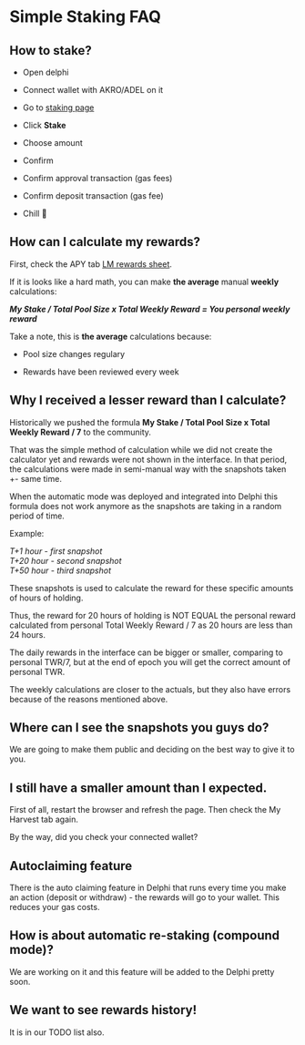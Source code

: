 # Simple Staking FAQ

## How to stake?

- Open delphi

- Connect wallet with AKRO/ADEL on it

- Go to [staking page](https://delphi.akropolis.io/staking)

- Click **Stake**

- Choose amount

- Confirm

- Confirm approval transaction (gas fees)

- Confirm deposit transaction (gas fee)

- Chill 🌚

## How can I calculate my rewards?

First, check the APY tab [LM rewards sheet](https://bit.ly/3gtX8GS).

If it is looks like a hard math, you can make **the average** manual **weekly** calculations:

***My Stake / Total Pool Size x Total Weekly Reward = You personal weekly reward***

Take a note, this is **the average** calculations because:

- Pool size changes regulary

- Rewards have been reviewed every week

## Why I received a lesser reward than I calculate?

Historically we pushed the formula **My Stake / Total Pool Size x Total Weekly Reward / 7** to the community.

That was the simple method of calculation while we did not create the calculator yet and rewards were not shown in the interface. In that period, the calculations were made in semi-manual way with the snapshots taken +- same time.

When the automatic mode was deployed and integrated into Delphi this formula does not work anymore as the snapshots are taking in a random period of time. 

Example: 

*T+1 hour - first snapshot*<br/>
*T+20 hour - second snapshot*<br/>
*T+50 hour - third snapshot*<br/>

These snapshots is used to calculate the reward for these specific amounts of hours of holding.

Thus, the reward for 20 hours of holding is NOT EQUAL the personal reward calculated from personal Total Weekly Reward / 7 as 20 hours are less than 24 hours.

The daily rewards in the interface can be bigger or smaller, comparing to personal TWR/7, but at the end of epoch you will get the correct amount of personal TWR.

The weekly calculations are closer to the actuals, but they also have errors because of the reasons mentioned above.

## Where can I see the snapshots you guys do?

We are going to make them public and deciding on the best way to give it to you.

## I still have a smaller amount than I expected.

First of all, restart the browser and refresh the page. Then check the My Harvest tab again.

By the way, did you check your connected wallet?

## Autoclaiming feature

There is the auto claiming feature in Delphi that runs every time you make an action (deposit or withdraw) - the rewards will go to your wallet. This reduces your gas costs.

## How is about automatic re-staking (compound mode)?

We are working on it and this feature will be added to the Delphi pretty soon.

## We want to see rewards history!

It is in our TODO list also.
